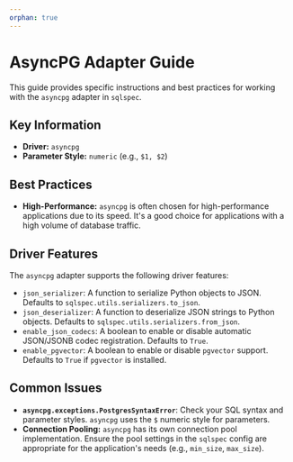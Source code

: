 ```yaml
---
orphan: true
---
```


# AsyncPG Adapter Guide

This guide provides specific instructions and best practices for working with the `asyncpg` adapter in `sqlspec`.

## Key Information

-   **Driver:** `asyncpg`
-   **Parameter Style:** `numeric` (e.g., `$1, $2`)

## Best Practices

-   **High-Performance:** `asyncpg` is often chosen for high-performance applications due to its speed. It's a good choice for applications with a high volume of database traffic.

## Driver Features

The `asyncpg` adapter supports the following driver features:

-   `json_serializer`: A function to serialize Python objects to JSON. Defaults to `sqlspec.utils.serializers.to_json`.
-   `json_deserializer`: A function to deserialize JSON strings to Python objects. Defaults to `sqlspec.utils.serializers.from_json`.
-   `enable_json_codecs`: A boolean to enable or disable automatic JSON/JSONB codec registration. Defaults to `True`.
-   `enable_pgvector`: A boolean to enable or disable `pgvector` support. Defaults to `True` if `pgvector` is installed.

## Common Issues

-   **`asyncpg.exceptions.PostgresSyntaxError`**: Check your SQL syntax and parameter styles. `asyncpg` uses the `$` numeric style for parameters.
-   **Connection Pooling:** `asyncpg` has its own connection pool implementation. Ensure the pool settings in the `sqlspec` config are appropriate for the application's needs (e.g., `min_size`, `max_size`).

